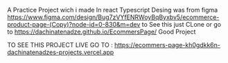 A Practice Project wich i made In react Typescript Desing was from figma  https://www.figma.com/design/Bug7zVYfENRWoyBqByxbv5/ecommerce-product-page-(Copy)?node-id=0-830&m=dev
to See this just CLone or go to https://dachinatenadze.github.io/EcommersPage/
Good Project


TO SEE THIS PROJECT LIVE GO TO : https://ecommers-page-kh0gdkk6n-dachinatenadzes-projects.vercel.app

